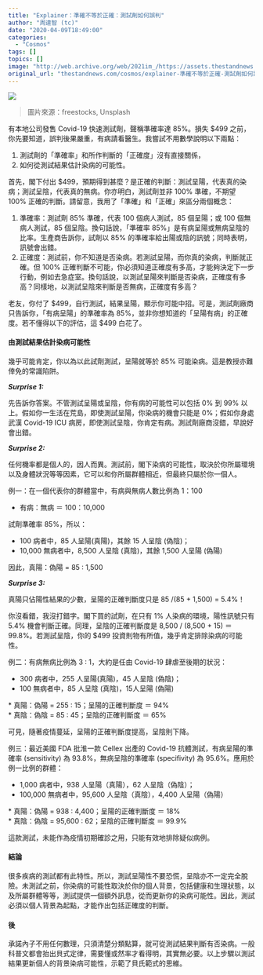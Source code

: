 ```yaml
---
title: "Explainer：準確不等於正確：測試劑如何誤判"
author: "周達智 (tc)"
date: "2020-04-09T18:49:00"
categories:
  - "Cosmos"
tags: []
topics: []
image: "http://web.archive.org/web/2021im_/https://assets.thestandnews.com/media/photos/Layer200_ZPo5Q.png"
original_url: "thestandnews.com/cosmos/explainer-準確不等於正確-測試劑如何誤判"
---
```

![](http://web.archive.org/web/2021im_/https://assets.thestandnews.com/media/photos/Layer200_ZPo5Q.png)
> 圖片來源：freestocks, Unsplash

有本地公司發售 Covid-19 快速測試劑，聲稱準確率達 85%。損失 $499 之前，你先要知道，誤判後果嚴重，有病請看醫生。我嘗試不用數學說明以下兩點：

1.  測試劑的「準確率」和所作判斷的「正確度」沒有直接關係，
2.  如何從測試結果估計染病的可能性。

首先，閣下付出 $499，預期得到甚麼？是正確的判斷：測試呈陽，代表真的染病；測試呈陰，代表真的無病。你亦明白，測試劑並非 100% 準確，不期望 100% 正確的判斷。請留意，我用了「準確」和「正確」來區分兩個概念：

1.  準確率：測試劑 85% 準確，代表 100 個病人測試，85 個呈陽；或 100 個無病人測試，85 個呈陰。換句話說，「準確率 85%」是有病呈陽或無病呈陰的比率。生產商告訴你，試劑以 85% 的準確率給出陽或陰的訊號；同時表明，訊號會出錯。
2.  正確度：測試前，你不知道是否染病。若測試呈陽，而你真的染病，判斷就正確。但 100% 正確判斷不可能，你必須知道正確度有多高，才能夠決定下一步行動，例如去急症室。換句話說，以測試呈陽來判斷是否染病，正確度有多高？同樣地，以測試呈陰來判斷是否無病，正確度有多高？

老友，你付了 $499，自行測試，結果呈陽，顯示你可能中招。可是，測試劑廠商只告訴你，「有病呈陽」的準確率為 85%，並非你想知道的「呈陽有病」的正確度。若不懂得以下的評估，這 $499 白花了。

#### **由測試結果估計染病可能性**

幾乎可能肯定，你以為以此試劑測試，呈陽就等於 85% 可能染病。這是教授亦難倖免的常識陷阱。

_**Surprise 1:**_

先告訴你答案。不管測試呈陽或呈陰，你有病的可能性可以包括 0% 到 99% 以上。假如你一生活在荒島，即使測試呈陽，你染病的機會只能是 0%；假如你身處武漢 Covid-19 ICU 病房，即使測試呈陰，你肯定有病。測試劑廠商沒錯，早說好會出錯。

_**Surprise 2:**_

任何機率都是個人的，因人而異。測試前，閣下染病的可能性，取決於你所屬環境以及身體狀況等等因素，它可以和你所屬群體相近，但最終只屬於你一個人。

例一：在一個代表你的群體當中，有病與無病人數比例為 1：100

*   有病：無病 ＝ 100：10,000

試劑準確率 85%，所以：

*   100 病者中，85 人呈陽(真陽)，其餘 15 人呈陰 (偽陰)；
*   10,000 無病者中，8,500 人呈陰 (真陰)，其餘 1,500 人呈陽 (偽陽)

因此，真陽：偽陽 = 85 : 1,500

_**Surprise 3:**_

真陽只佔陽性結果的少數，呈陽的正確判斷度只是 85 /(85 + 1,500) = 5.4%！

你沒看錯，我沒打錯字。閣下買的試劑，在只有 1% 人染病的環境，陽性訊號只有 5.4% 機會判斷正確。同理，呈陰的正確判斷度是 8,500 / (8,500 + 15) ＝ 99.8%。若測試呈陰，你的 $499 投資則物有所值，幾乎肯定排除染病的可能性。

例二：有病無病比例為 3 : 1，大約是任由 Covid-19 肆虐至後期的狀況：

*   300 病者中，255 人呈陽(真陽)，45 人呈陰 (偽陰)；
*   100 無病者中，85 人呈陰 (真陰)，15人呈陽 (偽陽)

\* 真陽：偽陽 = 255 : 15；呈陽的正確判斷度 ＝ 94%  
\* 真陰：偽陰 = 85 : 45；呈陰的正確判斷度 ＝ 65%

可見，隨著疫情蔓延，呈陽的正確判斷度提高，呈陰則下降。

例三：最近美國 FDA 批淮一款 Cellex 出產的 Covid-19 抗體測試，有病呈陽的準確率 (sensitivity) 為 93.8%，無病呈陰的準確率 (specifivity) 為 95.6%。應用於例一比例的群體：

*   1,000 病者中，938 人呈陽（真陽），62 人呈陰（偽陰）；
*   100,000 無病者中，95,600 人呈陰（真陰），4,400 人呈陽（偽陽）

\* 真陽：偽陽 = 938 : 4,400；呈陽的正確判斷度 ＝ 18%  
\* 真陰：偽陰 = 95,600 : 62；呈陰的正確判斷度 ＝ 99.9%

這款測試，未能作為疫情初期確診之用，只能有效地排除疑似病例。

#### **結論**

很多疾病的測試都有此特性。所以，測試呈陽性不要恐慌，呈陰亦不一定完全脫險。未測試之前，你染病的可能性取決於你的個人背景，包括健康和生理狀態，以及所屬群體等等，測試提供一個額外訊息，從而更新你的染病可能性。因此，測試必須以個人背景為起點，才能作出包括正確度的判斷。

#### **後**

承諾內子不用任何數理，只須清楚分類點算，就可從測試結果判斷有否染病。一般科普文都會抬出貝式定律，需要懂或然率才看得明，其實無必要。以上步驟以測試結果更新個人的背景染病可能性，示範了貝氏範式的思維。